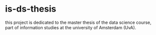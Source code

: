 # is-ds-thesis

this project is dedicated to the master thesis of the data science course, part of information studies at the university of Amsterdam (UvA). 
